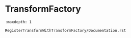 # TransformFactory

```{toctree}
:maxdepth: 1

RegisterTransformWithTransformFactory/Documentation.rst
```
